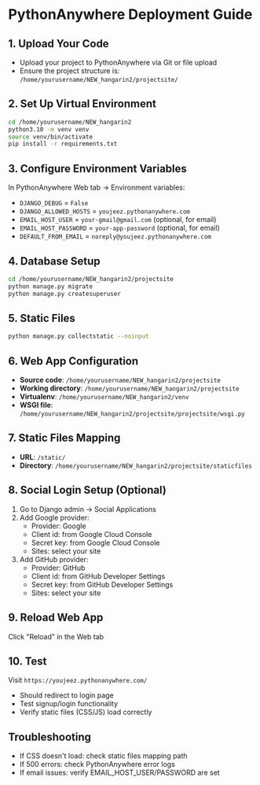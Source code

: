 # PythonAnywhere Deployment Guide

## 1. Upload Your Code
- Upload your project to PythonAnywhere via Git or file upload
- Ensure the project structure is: `/home/yourusername/NEW_hangarin2/projectsite/`

## 2. Set Up Virtual Environment
```bash
cd /home/yourusername/NEW_hangarin2
python3.10 -m venv venv
source venv/bin/activate
pip install -r requirements.txt
```

## 3. Configure Environment Variables
In PythonAnywhere Web tab → Environment variables:
- `DJANGO_DEBUG` = `False`
- `DJANGO_ALLOWED_HOSTS` = `youjeez.pythonanywhere.com`
- `EMAIL_HOST_USER` = `your-gmail@gmail.com` (optional, for email)
- `EMAIL_HOST_PASSWORD` = `your-app-password` (optional, for email)
- `DEFAULT_FROM_EMAIL` = `noreply@youjeez.pythonanywhere.com`

## 4. Database Setup
```bash
cd /home/yourusername/NEW_hangarin2/projectsite
python manage.py migrate
python manage.py createsuperuser
```

## 5. Static Files
```bash
python manage.py collectstatic --noinput
```

## 6. Web App Configuration
- **Source code**: `/home/yourusername/NEW_hangarin2/projectsite`
- **Working directory**: `/home/yourusername/NEW_hangarin2/projectsite`
- **Virtualenv**: `/home/yourusername/NEW_hangarin2/venv`
- **WSGI file**: `/home/yourusername/NEW_hangarin2/projectsite/projectsite/wsgi.py`

## 7. Static Files Mapping
- **URL**: `/static/`
- **Directory**: `/home/yourusername/NEW_hangarin2/projectsite/staticfiles`

## 8. Social Login Setup (Optional)
1. Go to Django admin → Social Applications
2. Add Google provider:
   - Provider: Google
   - Client id: from Google Cloud Console
   - Secret key: from Google Cloud Console
   - Sites: select your site
3. Add GitHub provider:
   - Provider: GitHub
   - Client id: from GitHub Developer Settings
   - Secret key: from GitHub Developer Settings
   - Sites: select your site

## 9. Reload Web App
Click "Reload" in the Web tab

## 10. Test
Visit `https://youjeez.pythonanywhere.com/`
- Should redirect to login page
- Test signup/login functionality
- Verify static files (CSS/JS) load correctly

## Troubleshooting
- If CSS doesn't load: check static files mapping path
- If 500 errors: check PythonAnywhere error logs
- If email issues: verify EMAIL_HOST_USER/PASSWORD are set
